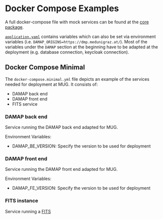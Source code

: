# Docker Compose Examples

A full docker-compose file with mock services can be found at the [core package](https://github.com/tuwien-csd/damap-backend/blob/next/docker/docker-compose.yaml).

[`application.yaml`](https://github.com/sharedRDM/damap-backend/blob/main/src/main/resources/application.yaml) contains variables which can also be set via environment variables (i.e. `DAMAP_ORIGINS=https://dmp.medunigraz.at/`).
Most of the variables under the `DAMAP` section at the beginning have to be adapted at the deployment (e.g. database connection, keycloak connection).

## Docker Compose Minimal

The `docker-compose.minimal.yml` file depicts an example of the services needed for deployment at MUG. It consists of:

- DAMAP back end
- DAMAP front end
- FITS service

### DAMAP back end

Service running the DAMAP back end adapted for MUG.

Environment Variables:

- DAMAP_BE_VERSION: Specify the version to be used for deployment

### DAMAP front end

Service running the DAMAP front end adapted for MUG.

Environment Variables:

- DAMAP_FE_VERSION: Specify the version to be used for deployment

### FITS instance

Service running a [FITS](https://projects.iq.harvard.edu/fits/home)
